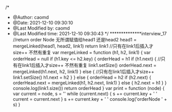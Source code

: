 /*
 * @Author: caomd 
 * @Date: 2021-12-10 09:30:10 
 * @Last Modified by: caomd
 * @Last Modified time: 2021-12-10 09:30:43
 */
**************interview_17
//return order Node 无所谓赋值给head1 还是head2
            head1 = mergeLinked(head1, head2, link1)
            return link1
//只有在link1后插入才size++ 不然有重复
var mergeLinked = function (h1, h2, link1) {
    var orderHead = null
    if (h1.key <= h2.key) {
        orderHead = h1
        if (h1.next) {
            //只有在link1后插入才size++ 不然有重复
            link1.setSize()
            orderHead.next = mergeLinked(h1.next, h2, link1)
        } else {
            //只有在link1后插入才size++
            link1.setSize()
            h1.next = h2
        }
    } else {
        orderHead = h2
        if (h2.next) {
            orderHead.next = mergeLinked(h1, h2.next, link1)
        } else {
            h2.next = h1
        }
    }
    console.log(link1.size())
    return orderHead
}
var print = function (node) {
    var current = node, s = ''
    while (current.next) {
        s += current.key + '  '
        current = current.next
    }
    s += current.key + '  '
    console.log('orderNode  ' + s)
}